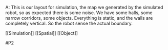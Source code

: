 A: This is our layout for simulation, the map we generated by the simulated robot, so as expected there is some noise. We have some halls, some narrow corridors, some objects. Everything is static, and the walls are completely vertical. So the robot sense the actual boundary.

[[Simulation]]
[[Spatial]]
[[Object]]

#P2 